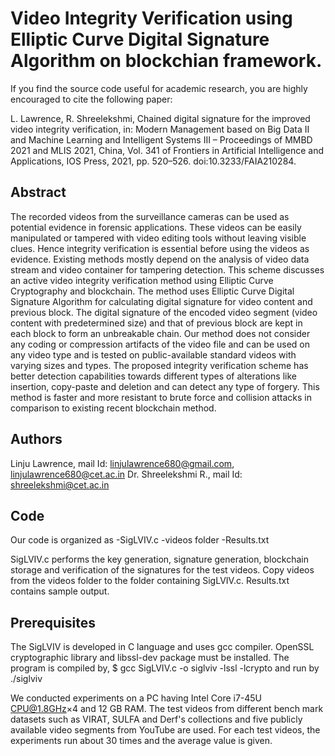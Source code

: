 

# Video Integrity Verification using Elliptic Curve Digital Signature Algorithm on blockchian framework.
If you find the source code useful for academic research, you are highly encouraged to cite the following paper:

L. Lawrence, R. Shreelekshmi, Chained digital signature for the improved video integrity verification, in:
Modern Management based on Big Data II and Machine Learning and Intelligent Systems III – Proceedings of MMBD 2021 and MLIS 2021, China, Vol. 341 of Frontiers in Artificial Intelligence and Applications,
IOS Press, 2021, pp. 520–526. doi:10.3233/FAIA210284.

## Abstract

The recorded videos from the surveillance cameras can be used as potential evidence in forensic applications. These videos can be easily manipulated or tampered with video editing tools without leaving visible clues. Hence integrity verification is essential before using the videos as evidence. Existing methods mostly depend on the analysis of video data stream and video container for tampering detection. This scheme discusses an active video integrity verification method using Elliptic Curve Cryptography and blockchain. The method uses Elliptic Curve Digital Signature Algorithm for calculating digital signature for video content and previous block. The digital signature of the encoded video segment (video content with predetermined size) and that of previous block are kept in each block to form an unbreakable chain. Our method does not consider any coding or compression artifacts of the video file and can be used on any video type and is tested on public-available standard videos with varying sizes and types. The proposed integrity verification scheme has better detection capabilities towards different types of alterations like insertion, copy-paste and deletion and can detect any type of forgery. This method is faster and more resistant to brute force and collision attacks in comparison to existing recent blockchain method.

## Authors

Linju Lawrence, mail Id: linjulawrence680@gmail.com, linjulawrence680@cet.ac.in
Dr. Shreelekshmi R., mail Id: shreelekshmi@cet.ac.in

## Code

Our code is organized as
-SigLVIV.c
-videos folder
-Results.txt

SigLVIV.c performs the key generation, signature generation, blockchain storage and verification of the signatures for the test videos. Copy videos
from the videos folder to the folder containing SigLVIV.c. Results.txt contains sample output.

## Prerequisites

The SigLVIV is developed in C language and uses gcc compiler. OpenSSL cryptographic library and libssl-dev package must be installed. The program is compiled by,
$ gcc SigLVIV.c -o siglviv -lssl -lcrypto
and run by
./siglviv

We conducted experiments on a PC having Intel Core i7-45U CPU@1.8GHz×4 and 12 GB RAM. The test videos from different bench mark datasets such as VIRAT,
SULFA and Derf's collections and five publicly available video segments from YouTube are used.
For each test videos, the experiments run about 30 times and the average value is given.
